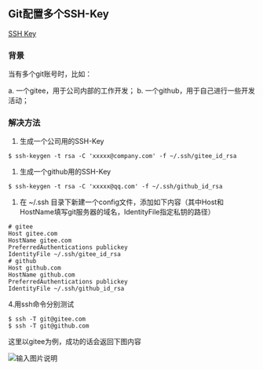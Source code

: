 ## Git配置多个SSH-Key

[SSH Key](https://gitee.com/help/labels/19)

### 背景

当有多个git账号时，比如：

a. 一个gitee，用于公司内部的工作开发；
b. 一个github，用于自己进行一些开发活动；

### 解决方法

1. 生成一个公司用的SSH-Key

```
$ ssh-keygen -t rsa -C 'xxxxx@company.com' -f ~/.ssh/gitee_id_rsa
```

1. 生成一个github用的SSH-Key

```
$ ssh-keygen -t rsa -C 'xxxxx@qq.com' -f ~/.ssh/github_id_rsa
```

1. 在 ~/.ssh 目录下新建一个config文件，添加如下内容（其中Host和HostName填写git服务器的域名，IdentityFile指定私钥的路径）

```
# gitee
Host gitee.com
HostName gitee.com
PreferredAuthentications publickey
IdentityFile ~/.ssh/gitee_id_rsa
# github
Host github.com
HostName github.com
PreferredAuthentications publickey
IdentityFile ~/.ssh/github_id_rsa
```

4.用ssh命令分别测试

```
$ ssh -T git@gitee.com
$ ssh -T git@github.com
```

这里以gitee为例，成功的话会返回下图内容

![输入图片说明](https://images.gitee.com/uploads/images/2018/0921/161137_b71ef6be_967230.png)